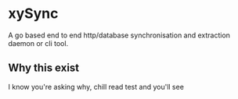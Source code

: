 # xySync

 A go based end to end http/database synchronisation and extraction daemon or cli tool.

## Why this exist

I know you're asking why, chill read test and you'll see
